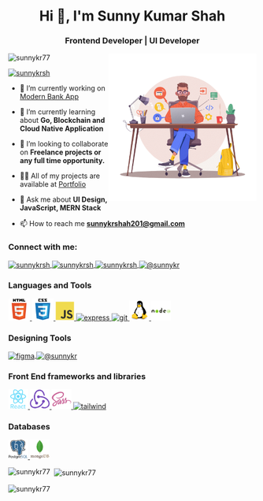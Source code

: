 <h1 align="center">Hi 👋, I'm Sunny Kumar Shah</h1>
<h3 align="center">Frontend Developer | UI Developer</h3>
<img align="right" src="./assets/coder.png" alt="Alt text" title="Optional title" width="300">

<p align="left"> 
    <img src="https://komarev.com/ghpvc/?username=sunnykr77&label=Profile%20views&color=0e75b6&style=flat" alt="sunnykr77" /> 
</p>

<p align="left"> 
    <a href="https://twitter.com/sunnykrsh" target="blank"><img src="https://img.shields.io/twitter/follow/sunnykrsh?logo=twitter&style=for-the-badge" alt="sunnykrsh" /></a> 
</p>

- 🔭 I’m currently working on [Modern Bank App](https://github.com/SunnyKr77/modern-bank-app)

- 🌱 I’m currently learning about **Go, Blockchain and Cloud Native Application**

- 👯 I’m looking to collaborate on **Freelance projects or any full time opportunity.**

- 👨‍💻 All of my projects are available at [Portfolio](https://portfolio-using-react-rose.vercel.app/)

- 💬 Ask me about **UI Design, JavaScript, MERN Stack**

- 📫 How to reach me **sunnykrshah201@gmail.com**

<h3 align="left">Connect with me:</h3>
<p align="left">
    <a href="https://twitter.com/sunnykrsh" target="blank">
        <img align="center" src="https://raw.githubusercontent.com/rahuldkjain/github-profile-readme-generator/master/src/images/icons/Social/twitter.svg" alt="sunnykrsh" height="30" width="40" />
    </a>
    <a href="https://linkedin.com/in/sunnykrsh" target="blank">
        <img align="center" src="https://raw.githubusercontent.com/rahuldkjain/github-profile-readme-generator/master/src/images/icons/Social/linked-in-alt.svg" alt="sunnykrsh" height="30" width="40" />
    </a>
    <a href="https://codepen.io/sunnykrsh" target="blank">
        <img align="center" src="https://raw.githubusercontent.com/rahuldkjain/github-profile-readme-generator/master/src/images/icons/Social/codepen.svg" alt="sunnykrsh" height="30" width="40" />
    </a>
    <a href="https://hashnode.com/@sunnykr" target="blank">
        <img align="center" src="https://img.icons8.com/color/48/null/hashnode.png"
        alt="@sunnykr" height="40" width="40"/>
    </a>
</p>

<h3 align="left">Languages and Tools</h3>
<p align="left"> 
    <a href="https://www.w3.org/html/" target="_blank" rel="noreferrer"> 
        <img src="https://raw.githubusercontent.com/devicons/devicon/master/icons/html5/html5-original-wordmark.svg" alt="html5" width="44" height="44"/> 
    </a> 
    <a href="https://www.w3schools.com/css/" target="_blank" rel="noreferrer"> 
        <img src="https://raw.githubusercontent.com/devicons/devicon/master/icons/css3/css3-original-wordmark.svg" alt="css3" width="44" height="44"/> 
    </a> 
    <a href="https://developer.mozilla.org/en-US/docs/Web/JavaScript" target="_blank" rel="noreferrer">     
        <img src="https://raw.githubusercontent.com/devicons/devicon/master/icons/javascript/javascript-original.svg" alt="javascript" width="38" height="38"/> 
    </a> 
    <a href="https://expressjs.com" target="_blank" rel="noreferrer"> 
        <img src="https://img.icons8.com/color/48/null/express-js.png" alt="express" width="40" height="40"/> 
    </a> 
    <a href="https://git-scm.com/" target="_blank" rel="noreferrer"> 
        <img src="https://www.vectorlogo.zone/logos/git-scm/git-scm-icon.svg" alt="git" width="40" height="40"/> 
    </a> 
    <a href="https://www.linux.org/" target="_blank" rel="noreferrer"> 
        <img src="https://raw.githubusercontent.com/devicons/devicon/master/icons/linux/linux-original.svg" alt="linux" width="40" height="40"/> 
    </a> 
    <a href="https://nodejs.org" target="_blank" rel="noreferrer"> 
        <img src="https://raw.githubusercontent.com/devicons/devicon/master/icons/nodejs/nodejs-original-wordmark.svg" alt="nodejs" width="40" height="40"/> 
    </a> 
</p>

<h3 align="left">Designing Tools</h3>
<p align="left">
    <a href="https://www.figma.com/" target="_blank" rel="noreferrer"> 
        <img align="center" src="https://www.vectorlogo.zone/logos/figma/figma-icon.svg" alt="figma" width="40" height="40"/> 
    </a> 
    <a href="https://www.canva.com/" target="blank" rel="noreferrer">
        <img align="center" src="https://img.icons8.com/fluency/48/null/canva.png" alt="@sunnykr" height="40" width="40" />
    </a>
</p>

<h3 align="left">Front End frameworks and libraries</h3>
<p align="left">
    <a href="https://reactjs.org/" target="_blank" rel="noreferrer"> 
        <img src="https://raw.githubusercontent.com/devicons/devicon/master/icons/react/react-original-wordmark.svg" alt="react" width="40" height="40"/> 
    </a> 
        <a href="https://redux.js.org" target="_blank" rel="noreferrer"> 
        <img src="https://raw.githubusercontent.com/devicons/devicon/master/icons/redux/redux-original.svg" alt="redux" width="40" height="40"/> 
    </a> 
        <a href="https://sass-lang.com" target="_blank" rel="noreferrer"> 
        <img src="https://raw.githubusercontent.com/devicons/devicon/master/icons/sass/sass-original.svg" alt="sass" width="40" height="40"/> 
    </a> 
        <a href="https://tailwindcss.com/" target="_blank" rel="noreferrer"> 
        <img src="https://www.vectorlogo.zone/logos/tailwindcss/tailwindcss-icon.svg" alt="tailwind" width="40" height="40"/> 
    </a> 
</p>

<h3 align="left">Databases</h3>
<p align="left">
    <a href="https://www.postgresql.org" target="_blank" rel="noreferrer"> 
        <img src="https://raw.githubusercontent.com/devicons/devicon/master/icons/postgresql/postgresql-original-wordmark.svg" alt="postgresql" width="40" height="40"/> 
    </a> 
    <a href="https://www.mongodb.com/" target="_blank" rel="noreferrer"> 
        <img src="https://raw.githubusercontent.com/devicons/devicon/master/icons/mongodb/mongodb-original-wordmark.svg" alt="mongodb" width="40" height="40"/> 
    </a> 
</p>

<p>
    <img align="left" src="https://github-readme-stats.vercel.app/api/top-langs?username=sunnykr77&show_icons=true&locale=en&layout=compact" alt="sunnykr77" />
</p>

<p>&nbsp;
    <img align="center" src="https://github-readme-stats.vercel.app/api?username=sunnykr77&show_icons=true&locale=en" alt="sunnykr77" />
</p>

<p>
    <img align="center" src="https://github-readme-streak-stats.herokuapp.com/?user=sunnykr77&" alt="sunnykr77" />
</p>
